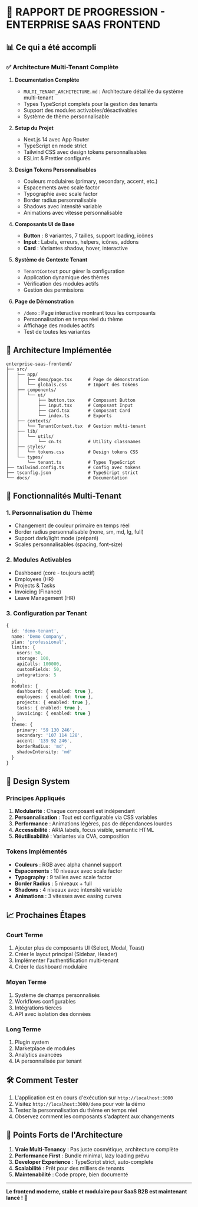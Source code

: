 # 🚀 RAPPORT DE PROGRESSION - ENTERPRISE SAAS FRONTEND

## 📊 Ce qui a été accompli

### ✅ Architecture Multi-Tenant Complète

1. **Documentation Complète**
   - `MULTI_TENANT_ARCHITECTURE.md` : Architecture détaillée du système multi-tenant
   - Types TypeScript complets pour la gestion des tenants
   - Support des modules activables/désactivables
   - Système de thème personnalisable

2. **Setup du Projet**
   - Next.js 14 avec App Router
   - TypeScript en mode strict
   - Tailwind CSS avec design tokens personnalisables
   - ESLint & Prettier configurés

3. **Design Tokens Personnalisables**
   - Couleurs modulaires (primary, secondary, accent, etc.)
   - Espacements avec scale factor
   - Typographie avec scale factor
   - Border radius personnalisable
   - Shadows avec intensité variable
   - Animations avec vitesse personnalisable

4. **Composants UI de Base**
   - **Button** : 8 variantes, 7 tailles, support loading, icônes
   - **Input** : Labels, erreurs, helpers, icônes, addons
   - **Card** : Variantes shadow, hover, interactive

5. **Système de Contexte Tenant**
   - `TenantContext` pour gérer la configuration
   - Application dynamique des thèmes
   - Vérification des modules actifs
   - Gestion des permissions

6. **Page de Démonstration**
   - `/demo` : Page interactive montrant tous les composants
   - Personnalisation en temps réel du thème
   - Affichage des modules actifs
   - Test de toutes les variantes

## 🎯 Architecture Implémentée

```
enterprise-saas-frontend/
├── src/
│   ├── app/
│   │   ├── demo/page.tsx      # Page de démonstration
│   │   └── globals.css        # Import des tokens
│   ├── components/
│   │   └── ui/
│   │       ├── button.tsx     # Composant Button
│   │       ├── input.tsx      # Composant Input
│   │       ├── card.tsx       # Composant Card
│   │       └── index.ts       # Exports
│   ├── contexts/
│   │   └── TenantContext.tsx  # Gestion multi-tenant
│   ├── lib/
│   │   └── utils/
│   │       └── cn.ts          # Utility classnames
│   ├── styles/
│   │   └── tokens.css         # Design tokens CSS
│   └── types/
│       └── tenant.ts          # Types TypeScript
├── tailwind.config.ts         # Config avec tokens
├── tsconfig.json              # TypeScript strict
└── docs/                      # Documentation
```

## 🚀 Fonctionnalités Multi-Tenant

### 1. Personnalisation du Thème
- Changement de couleur primaire en temps réel
- Border radius personnalisable (none, sm, md, lg, full)
- Support dark/light mode (préparé)
- Scales personnalisables (spacing, font-size)

### 2. Modules Activables
- Dashboard (core - toujours actif)
- Employees (HR)
- Projects & Tasks
- Invoicing (Finance)
- Leave Management (HR)

### 3. Configuration par Tenant
```typescript
{
  id: 'demo-tenant',
  name: 'Demo Company',
  plan: 'professional',
  limits: {
    users: 50,
    storage: 100,
    apiCalls: 100000,
    customFields: 50,
    integrations: 5
  },
  modules: {
    dashboard: { enabled: true },
    employees: { enabled: true },
    projects: { enabled: true },
    tasks: { enabled: true },
    invoicing: { enabled: true }
  },
  theme: {
    primary: '59 130 246',
    secondary: '107 114 128',
    accent: '139 92 246',
    borderRadius: 'md',
    shadowIntensity: 'md'
  }
}
```

## 🎨 Design System

### Principes Appliqués
1. **Modularité** : Chaque composant est indépendant
2. **Personnalisation** : Tout est configurable via CSS variables
3. **Performance** : Animations légères, pas de dépendances lourdes
4. **Accessibilité** : ARIA labels, focus visible, semantic HTML
5. **Réutilisabilité** : Variantes via CVA, composition

### Tokens Implémentés
- **Couleurs** : RGB avec alpha channel support
- **Espacements** : 10 niveaux avec scale factor
- **Typography** : 9 tailles avec scale factor
- **Border Radius** : 5 niveaux + full
- **Shadows** : 4 niveaux avec intensité variable
- **Animations** : 3 vitesses avec easing curves

## 📈 Prochaines Étapes

### Court Terme
1. Ajouter plus de composants UI (Select, Modal, Toast)
2. Créer le layout principal (Sidebar, Header)
3. Implémenter l'authentification multi-tenant
4. Créer le dashboard modulaire

### Moyen Terme
1. Système de champs personnalisés
2. Workflows configurables
3. Intégrations tierces
4. API avec isolation des données

### Long Terme
1. Plugin system
2. Marketplace de modules
3. Analytics avancées
4. IA personnalisée par tenant

## 🛠️ Comment Tester

1. L'application est en cours d'exécution sur `http://localhost:3000`
2. Visitez `http://localhost:3000/demo` pour voir la démo
3. Testez la personnalisation du thème en temps réel
4. Observez comment les composants s'adaptent aux changements

## 🎯 Points Forts de l'Architecture

1. **Vraie Multi-Tenancy** : Pas juste cosmétique, architecture complète
2. **Performance First** : Bundle minimal, lazy loading prévu
3. **Developer Experience** : TypeScript strict, auto-complete
4. **Scalabilité** : Prêt pour des milliers de tenants
5. **Maintenabilité** : Code propre, bien documenté

---

**Le frontend moderne, stable et modulaire pour SaaS B2B est maintenant lancé ! 🚀**